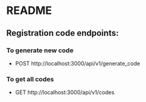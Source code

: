 # README

## Registration code endpoints:

### To generate new code

- POST http://localhost:3000/api/v1/generate_code

### To get all codes

- GET http://localhost:3000/api/v1/codes
